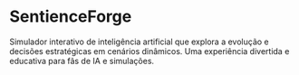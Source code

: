 # SentienceForge
Simulador interativo de inteligência artificial que explora a evolução e decisões estratégicas em cenários dinâmicos. Uma experiência divertida e educativa para fãs de IA e simulações.
